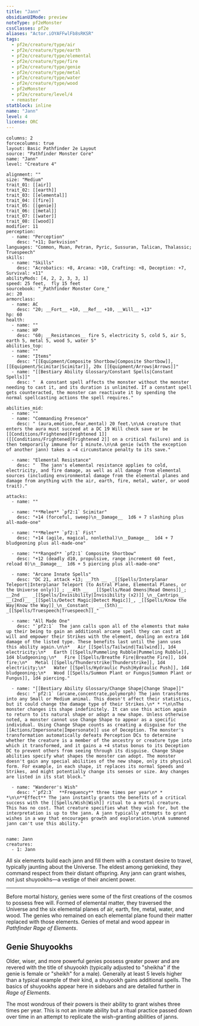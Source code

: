 ```yaml
---
title: "Jann"
obsidianUIMode: preview
noteType: pf2eMonster
cssClasses: pf2e
aliases: "Actor.iOYAFFwlFb8sRKSR" 
tags:
  - pf2e/creature/type/air
  - pf2e/creature/type/earth
  - pf2e/creature/type/elemental
  - pf2e/creature/type/fire
  - pf2e/creature/type/genie
  - pf2e/creature/type/metal
  - pf2e/creature/type/water
  - pf2e/creature/type/wood
  - pf2eMonster
  - pf2e/creature/level/4
  - remaster
statblock: inline
name: "Jann"
level: 4
license: ORC
---
```


```statblock
columns: 2
forcecolumns: true
layout: Basic Pathfinder 2e Layout
source: "Pathfinder Monster Core"
name: "Jann"
level: "Creature 4"

alignment: ""
size: "Medium"
trait_01: [[air]]
trait_02: [[earth]]
trait_03: [[elemental]]
trait_04: [[fire]]
trait_05: [[genie]]
trait_06: [[metal]]
trait_07: [[water]]
trait_08: [[wood]]
modifier: 11
perception:
  - name: "Perception"
    desc: "+11; Darkvision"
languages: "Common, Muan, Petran, Pyric, Sussuran, Talican, Thalassic; Truespeech"
skills:
  - name: "Skills"
    desc: "Acrobatics: +8, Arcana: +10, Crafting: +8, Deception: +7, Survival: +11"
abilityMods: [4, 2, 2, 3, 3, 1]
speed: 25 feet,  fly 15 feet
sourcebook: "_Pathfinder Monster Core_"
ac: 20
armorclass:
  - name: AC
    desc: "20; __Fort__ +10, __Ref__ +10, __Will__ +13"
hp: 60
health:
  - name: ""
  - name: HP
    desc: "60; __Resistances__ fire 5, electricity 5, cold 5, air 5, earth 5, metal 5, wood 5, water 5"
abilities_top:
  - name: ""
  - name: "Items"
    desc: "[[Equipment/Composite Shortbow|Composite Shortbow]], [[Equipment/Scimitar|Scimitar]], 20x [[Equipment/Arrows|Arrows]]"
  - name: "[[Bestiary Ability Glossary/Constant Spells|Constant Spells]]"
    desc: "  A constant spell affects the monster without the monster needing to cast it, and its duration is unlimited. If a constant spell gets counteracted, the monster can reactivate it by spending the normal spellcasting actions the spell requires."

abilities_mid:
  - name: ""
  - name: "Commanding Presence"
    desc: " (aura,emotion,fear,mental) 20 feet.\n\nA creature that enters the aura must succeed at a DC 19 Will check save or be [[Conditions/Frightened|Frightened 1]] ([[Conditions/Frightened|Frightened 2]] on a critical failure) and is then temporarily immune for 1 minute.\n\nA genie (with the exception of another jann) takes a –4 circumstance penalty to its save."

  - name: "Elemental Resistance"
    desc: "  The jann's elemental resistance applies to cold, electricity, and fire damage, as well as all damage from elemental sources (including environmental damage from the elemental planes and damage from anything with the air, earth, fire, metal, water, or wood trait)."

attacks:
  - name: ""

  - name: "**Melee** `pf2:1` Scimitar"
    desc: "+14 (forceful, sweep)\n__Damage__  1d6 + 7 slashing plus all-made-one"

  - name: "**Melee** `pf2:1` Fist"
    desc: "+14 (agile, magical, nonlethal)\n__Damage__  1d4 + 7 bludgeoning plus all-made-one"

  - name: "**Ranged** `pf2:1` Composite Shortbow"
    desc: "+12 (deadly d10, propulsive, range increment 60 feet, reload 0)\n__Damage__  1d6 + 5 piercing plus all-made-one"

  - name: "Arcane Innate Spells"
    desc: "DC 21, attack +13; __7th __  _[[Spells/Interplanar Teleport|Interplanar Teleport (to Astral Plane, Elemental Planes, or the Universe only)]]_; __4th __  _[[Spells/Read Omens|Read Omens]]_; __2nd __  _[[Spells/Invisibility|Invisibility (x2)]]_\n__Cantrips__  __(2nd)__ _[[Spells/Detect Magic|Detect Magic]]_, _[[Spells/Know the Way|Know the Way]]_\n__Constant__  __(5th)__ _[[Spells/Truespeech|Truespeech]]_"

  - name: "All Made One"
    desc: "`pf2:1`  The jann calls upon all of the elements that make up their being to gain an additional arcane spell they can cast at will and empower their Strikes with the element, dealing an extra 1d4 damage of the listed type. These benefits last until the jann uses this ability again.\n\n*   Air [[Spells/Tailwind|Tailwind]], 1d4 electricity;\n*   Earth [[Spells/Pummeling Rubble|Pummeling Rubble]], 1d4 bludgeoning;\n*   Fire [[Spells/Breathe Fire|Breathe Fire]], 1d4 fire;\n*   Metal [[Spells/Thunderstrike|Thunderstrike]], 1d4 electricity;\n*   Water [[Spells/Hydraulic Push|Hydraulic Push]], 1d4 bludgeoning;\n*   Wood [[Spells/Summon Plant or Fungus|Summon Plant or Fungus]], 1d4 piercing."

  - name: "[[Bestiary Ability Glossary/Change Shape|Change Shape]]"
    desc: "`pf2:1` (arcane,concentrate,polymorph) The jann transforms into any Small or Medium animal. This doesn't affect their statistics, but it could change the damage type of their Strikes.\n* * *\n\nThe monster changes its shape indefinitely. It can use this action again to return to its natural shape or adopt a new shape. Unless otherwise noted, a monster cannot use Change Shape to appear as a specific individual. Using Change Shape counts as creating a disguise for the [[Actions/Impersonate|Impersonate]] use of Deception. The monster's transformation automatically defeats Perception DCs to determine whether the creature is a member of the ancestry or creature type into which it transformed, and it gains a +4 status bonus to its Deception DC to prevent others from seeing through its disguise. Change Shape abilities specify what shapes the monster can adopt. The monster doesn't gain any special abilities of the new shape, only its physical form. For example, in each shape, it replaces its normal Speeds and Strikes, and might potentially change its senses or size. Any changes are listed in its stat block."

  - name: "Wanderer's Wish"
    desc: "`pf2:3`  **Frequency** three times per year\n* * *\n\n**Effect** The jann instantly grants the benefits of a critical success with the [[Spells/Wish|Wish]] ritual to a mortal creature. This has no cost. That creature specifies what they wish for, but the interpretation is up to the jann. A jann typically attempts to grant wishes in a way that encourages growth and exploration.\n\nA summoned jann can't use this ability."
 
```

```encounter-table
name: Jann
creatures:
  - 1: Jann
```



All six elements build each jann and fill them with a constant desire to travel, typically jaunting about the Universe. The eldest among geniekind, they command respect from their distant offspring. Any jann can grant wishes, not just shuyookhs—a vestige of their ancient power.

* * *

Before mortal history, genies were some of the first creations of the cosmos to possess free will. Formed of elemental matter, they traversed the Universe and the six elemental planes of air, earth, fire, metal, water, and wood. The genies who remained on each elemental plane found their matter replaced with those elements. Genies of metal and wood appear in _Pathfinder Rage of Elements_.

## Genie Shuyookhs

Older, wiser, and more powerful genies possess greater power and are revered with the title of shuyookh (typically adjusted to "sheikha" if the genie is female or "sheikh" for a male). Generally at least 5 levels higher than a typical example of their kind, a shuyookh gains additional spells. The basics of shuyookhs appear here in sidebars and are detailed further in _Rage of Elements_.

The most wondrous of their powers is their ability to grant wishes three times per year. This is not an innate ability but a ritual practice passed down over time in an attempt to replicate the wish-granting abilities of janns.
